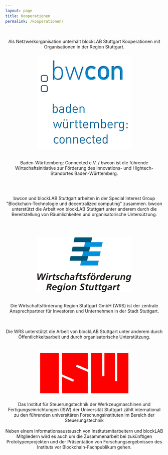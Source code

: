 ```yaml
---
layout: page
title: Kooperationen
permalink: /kooperationen/
---
```


<div style="text-align: center;">

<br>
Als Netzwerkorganisation unterhält blockLAB Stuttgart Kooperationen mit Organisationen in der Region Stuttgart.

<br>
<br>

<a href="http://www.bwcon.de/" target="_blank">
  <img src="/assets/images/kooperationen/bwcon_logo.png">
</a>

<br>
<br>

Baden-Württemberg: Connected e.V. / bwcon ist die führende Wirtschaftsinitiative zur Förderung des Innovations- und Hightech-Standortes Baden-Württemberg.

<br>
<br>

bwcon und blockLAB Stuttgart arbeiten in der Special Interest Group "Blockchain-Technologie und decentralized computing" zusammen. bwcon unterstützt die Arbeit von blockLAB Stuttgart unter anderem durch die Bereitstellung von Räumlichkeiten und organisatorische Untersützung.

<br>
<br>
<br>

<a href="https://it.region-stuttgart.de" target="_blank">
  <img src="/assets/images/kooperationen/wrs_logo.svg" style="width: 300px;">
</a>

<br>
<br>

Die Wirtschaftsförderung Region Stuttgart GmbH (WRS) ist der zentrale Ansprechpartner für Investoren und Unternehmen in der Stadt Stuttgart.

<br>
<br>
Die WRS unterstützt die Arbeit von blockLAB Stuttgart unter anderem durch Öffentlichkeitsarbeit und durch organisatorische Unterstützung.

<br>
<br>
<br>

<a href="http://www.isw.uni-stuttgart.de/" target="_blank">
  <img src="/assets/images/kooperationen/isw_logo.png" style="width: 300px;">
</a>

<br>
<br>
Das Institut für Steuerungstechnik der Werkzeugmaschinen und Fertigungseinrichtungen (ISW) der Universität Stuttgart zählt international zu den führenden universitären Forschungsinstituten im Bereich der Steuerungstechnik
<br>
<br>
Neben einem Informationsaustausch von Institutsmitarbeitern und blockLAB Mitgliedern wird es auch um die Zusammenarbeit bei zukünftigen Prototypenprojekten und der Präsentation von Forschungsergebnissen des Instituts vor Blockchain-Fachpublikum gehen.
</div>
